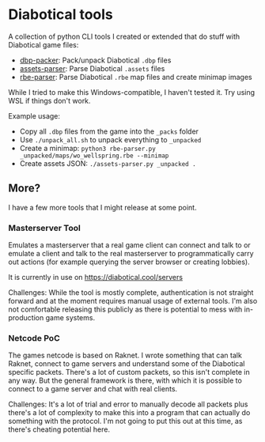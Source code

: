 # Diabotical tools

A collection of python CLI tools I created or extended that do stuff with Diabotical game files:

* [dbp-packer](dbp-packer.md): Pack/unpack Diabotical `.dbp` files
* [assets-parser](assets-parser.md): Parse Diabotical `.assets` files
* [rbe-parser](rbe-parser.md): Parse Diabotical `.rbe` map files and create minimap images

While I tried to make this Windows-compatible, I haven't tested it. Try using WSL if things don't work.

Example usage:

* Copy all `.dbp` files from the game into the `_packs` folder
* Use `./unpack_all.sh` to unpack everything to `_unpacked`
* Create a minimap: `python3 rbe-parser.py _unpacked/maps/wo_wellspring.rbe --minimap`
* Create assets JSON: `./assets-parser.py _unpacked .`

## More?

I have a few more tools that I might release at some point.

### Masterserver Tool

Emulates a masterserver that a real game client can connect and talk to or emulate a client and talk to the real masterserver to programmatically carry out actions (for example querying the server browser or creating lobbies).

It is currently in use on https://diabotical.cool/servers

Challenges: While the tool is mostly complete, authentication is not straight forward and at the moment requires manual usage of external tools. I'm also not comfortable releasing this publicly as there is potential to mess with in-production game systems.


### Netcode PoC

The games netcode is based on Raknet. I wrote something that can talk Raknet, connect to game servers and understand some of the Diabotical specific packets. There's a lot of custom packets, so this isn't complete in any way. But the general framework is there, with which it is possible to connect to a game server and chat with real clients.

Challenges: It's a lot of trial and error to manually decode all packets plus there's a lot of complexity to make this into a program that can actually do something with the protocol. I'm not going to put this out at this time, as there's cheating potential here.